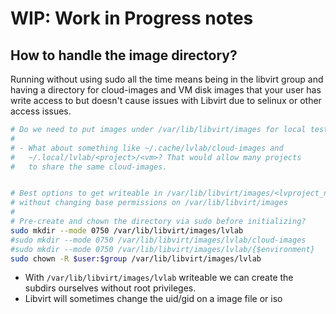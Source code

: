 # WIP: Work in Progress notes

## How to handle the image directory?

Running without using sudo all the time means being in the libvirt
group and having a directory for cloud-images and VM disk images that
your user has write access to but doesn't cause issues with Libvirt
due to selinux or other access issues.

```bash
# Do we need to put images under /var/lib/libvirt/images for local testing?
#
# - What about something like ~/.cache/lvlab/cloud-images and
#   ~/.local/lvlab/<project>/<vm>? That would allow many projects
#   to share the same cloud-images.


# Best options to get writeable in /var/lib/libvirt/images/<lvproject_name>
# without changing base permissions on /var/lib/libvirt/images
#
# Pre-create and chown the directory via sudo before initializing?
sudo mkdir --mode 0750 /var/lib/libvirt/images/lvlab
#sudo mkdir --mode 0750 /var/lib/libvirt/images/lvlab/cloud-images
#sudo mkdir --mode 0750 /var/lib/libvirt/images/lvlab/{$environment}
sudo chown -R $user:$group /var/lib/libvirt/images/lvlab

```

- With `/var/lib/libvirt/images/lvlab` writeable we can create the subdirs
  ourselves without root privileges.
- Libvirt will sometimes change the uid/gid on a image file or iso
